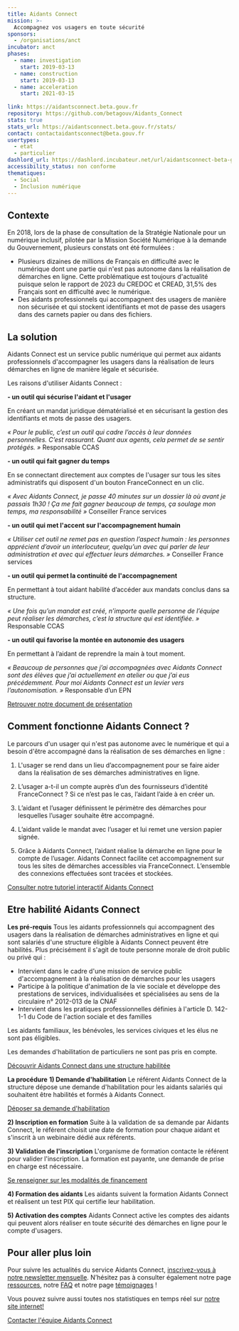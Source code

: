 ```yaml
---
title: Aidants Connect
mission: >-
  Accompagnez vos usagers en toute sécurité
sponsors:
  - /organisations/anct
incubator: anct
phases:
  - name: investigation
    start: 2019-03-13
  - name: construction
    start: 2019-03-13
  - name: acceleration
    start: 2021-03-15
 
link: https://aidantsconnect.beta.gouv.fr
repository: https://github.com/betagouv/Aidants_Connect
stats: true
stats_url: https://aidantsconnect.beta.gouv.fr/stats/
contact: contactaidantsconnect@beta.gouv.fr
usertypes:
  - etat
  - particulier
dashlord_url: https://dashlord.incubateur.net/url/aidantsconnect-beta-gouv-fr/
accessibility_status: non conforme
thematiques:
  - Social
  - Inclusion numérique
---
```

## Contexte

En 2018, lors de la phase de consultation de la Stratégie Nationale pour un numérique inclusif, pilotée par la Mission Société Numérique à la demande du Gouvernement, plusieurs constats ont été formulées : 
- Plusieurs dizaines de millions de Français en difficulté avec le numérique dont une partie qui n'est pas autonome dans la réalisation de démarches en ligne. 
Cette problématique est toujours d'actualité puisque selon le rapport de 2023 du CREDOC et CREAD, 31,5% des Français sont en difficulté avec le numérique.
- Des aidants professionnels qui accompagnent des usagers de manière non sécurisée et qui stockent identifiants et mot de passe des usagers dans des carnets papier ou dans des fichiers.

## La solution 

Aidants Connect est un service public numérique qui permet aux aidants professionnels d'accompagner les usagers dans la réalisation de leurs démarches en ligne de manière légale et sécurisée.

Les raisons d'utiliser Aidants Connect : 

**- un outil qui sécurise l'aidant et l'usager**

En créant un mandat juridique dématérialisé et en sécurisant la gestion des identifiants et mots de passe des usagers.

*« Pour le public, c’est un outil qui cadre l’accès à leur données personnelles. C’est rassurant. Quant aux agents, cela permet de se sentir protégés. »* Responsable CCAS

**- un outil qui fait gagner du temps**

En se connectant directement aux comptes de l'usager sur tous les sites administratifs qui disposent d'un bouton FranceConnect en un clic.

*« Avec Aidants Connect, je passe 40 minutes sur un dossier là où avant je passais 1h30 ! Ça me fait gagner beaucoup de temps, ça soulage mon temps, ma responsabilité »* Conseiller France services

**- un outil qui met l'accent sur l'accompagnement humain**

*« Utiliser cet outil ne remet pas en question l’aspect humain : les personnes apprécient d’avoir un interlocuteur, quelqu’un avec qui parler de leur administration et avec qui effectuer leurs démarches. »* Conseiller France services 

**- un outil qui permet la continuité de l'accompagnement**

En permettant à tout aidant habilité d’accéder aux mandats conclus dans sa structure. 

*« Une fois qu’un mandat est créé, n’importe quelle personne de l’équipe peut réaliser les démarches, c’est la structure qui est identifiée. »* Responsable CCAS

**- un outil qui favorise la montée en autonomie des usagers**

En permettant à l’aidant de reprendre la main à tout moment.

*« Beaucoup de personnes que j’ai accompagnées avec Aidants Connect sont des élèves que j’ai actuellement en atelier ou que j’ai eus précédemment. Pour moi Aidants Connect est un levier vers l’autonomisation. »* Responsable d’un EPN

[Retrouver notre document de présentation](https://aidantsconnect.beta.gouv.fr/static/guides_aidants_connect/AC_Depliant4P_2024.pdf)

## Comment fonctionne Aidants Connect ?

Le parcours d'un usager qui n'est pas autonome avec le numérique et qui a besoin d'être accompagné  dans la réalisation de ses démarches en ligne : 

1) L'usager se rend dans un lieu d’accompagnement pour se faire aider dans la réalisation de ses démarches administratives en ligne.

2) L’usager a-t-il un compte auprès d’un des fournisseurs d’identité FranceConnect ?
Si ce n’est pas le cas, l’aidant l’aide à en créer un.

3) L’aidant et l’usager définissent le périmètre des démarches pour lesquelles l’usager souhaite être accompagné.

4) L’aidant valide le mandat avec l’usager et lui remet une version papier signée.

5) Grâce à Aidants Connect, l’aidant réalise la démarche en ligne pour le compte de l’usager.
Aidants Connect facilite cet accompagnement sur tous les sites de démarches accessibles via FranceConnect.
L’ensemble des connexions effectuées sont tracées et stockées.

[Consulter notre tutoriel interactif Aidants Connect](https://www.etsijaccompagnais.fr/tutoriel-aidants-connect)

## Etre habilité Aidants Connect

**Les pré-requis**
Tous les aidants professionnels qui accompagnent des usagers dans la réalisation de démarches administratives en ligne et qui sont salariés d'une structure éligible à Aidants Connect peuvent être habilités. Plus précisément il s'agit de toute personne morale de droit public ou privé qui :

- Intervient dans le cadre d'une mission de service public d'accompagnement à la réalisation de démarches pour les usagers
- Participe à la politique d'animation de la vie sociale et développe des prestations de services, individualisées et spécialisées au sens de la circulaire n° 2012-013 de la CNAF
- Intervient dans les pratiques professionnelles définies à l'article D. 142-1-1 du Code de l'action sociale et des familles

Les aidants familiaux, les bénévoles, les services civiques et les élus ne sont pas éligibles.

Les demandes d'habilitation de particuliers ne sont pas pris en compte.

[Découvrir Aidants Connect dans une structure habilitée](https://www.youtube.com/watch?v=AJGo6bydQss)

**La procédure**
**1) Demande d'habilitation**
Le référent Aidants Connect de la structure dépose une demande d'habilitation pour les aidants salariés qui souhaitent être habilités et formés à Aidants Connect.

[Déposer sa demande d'habilitation](https://aidantsconnect.beta.gouv.fr/habilitation/)

**2) Inscription en formation**
Suite à la validation de sa demande par Aidants Connect, le référent choisit une date de formation pour chaque aidant et s'inscrit à un webinaire dédié aux référents.

**3) Validation de l'inscription**
L'organisme de formation contacte le référent pour valider l'inscription. La formation est payante, une demande de prise en charge est nécessaire.

[Se renseigner sur les modalités de financement](https://aidantsconnect.beta.gouv.fr/formation/)

**4) Formation des aidants**
Les aidants suivent la formation Aidants Connect et réalisent un test PIX qui certifie leur habilitation.

**5) Activation des comptes**
Aidants Connect active les comptes des aidants qui peuvent alors réaliser en toute sécurité des démarches en ligne pour le compte d'usagers.

## Pour aller plus loin

Pour suivre les actualités du service Aidants Connect, [inscrivez-vous à notre newsletter mensuelle](https://aidantsconnect.beta.gouv.fr/). N’hésitez pas à consulter également notre page [ressources](https://aidantsconnect.beta.gouv.fr/ressources/), notre [FAQ](https://aidantsconnect.beta.gouv.fr/faq/) et notre page [témoignages](https://aidantsconnect.beta.gouv.fr/temoignages/Temoignages/) !

Vous pouvez suivre aussi toutes nos statistiques en temps réel sur [notre site internet!](https://aidantsconnect.beta.gouv.fr/stats/)

[Contacter l'équipe Aidants Connect](mailto:contact@aidantsconnect.beta.gouv.fr)
